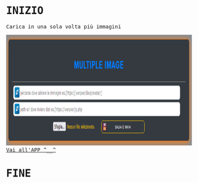 # INIZIO

<style type="text/css">
  * {
    font-family: monospace, sans-serif;
  }
</style>
<p>Carica in una sola volta più immagini</p>
<img src="img/screen-shot.png" width="1000" height="300" alt="Not image" />
<a href="https://ivanpierdeveloper.github.io/multiple-images/" target="_blank">Vai all'APP ^__^</a>

# FINE
